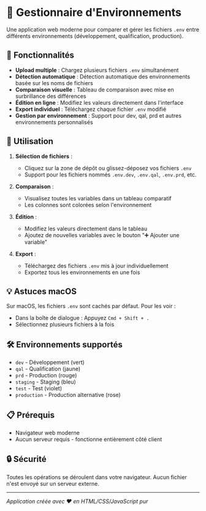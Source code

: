# 🔐 Gestionnaire d'Environnements

Une application web moderne pour comparer et gérer les fichiers `.env` entre différents environnements (développement, qualification, production).

## 🌟 Fonctionnalités

- **Upload multiple** : Chargez plusieurs fichiers `.env` simultanément
- **Détection automatique** : Détection automatique des environnements basée sur les noms de fichiers
- **Comparaison visuelle** : Tableau de comparaison avec mise en surbrillance des différences
- **Édition en ligne** : Modifiez les valeurs directement dans l'interface
- **Export individuel** : Téléchargez chaque fichier `.env` modifié
- **Gestion par environnement** : Support pour dev, qal, prd et autres environnements personnalisés

## 🚀 Utilisation

1. **Sélection de fichiers** :
   - Cliquez sur la zone de dépôt ou glissez-déposez vos fichiers `.env`
   - Support pour les fichiers nommés `.env.dev`, `.env.qal`, `.env.prd`, etc.

2. **Comparaison** :
   - Visualisez toutes les variables dans un tableau comparatif
   - Les colonnes sont colorées selon l'environnement

3. **Édition** :
   - Modifiez les valeurs directement dans le tableau
   - Ajoutez de nouvelles variables avec le bouton "➕ Ajouter une variable"

4. **Export** :
   - Téléchargez des fichiers `.env` mis à jour individuellement
   - Exportez tous les environnements en une fois

## 💡 Astuces macOS

Sur macOS, les fichiers `.env` sont cachés par défaut. Pour les voir :
- Dans la boîte de dialogue : Appuyez `Cmd + Shift + .`
- Sélectionnez plusieurs fichiers à la fois

## 🛠️ Environnements supportés

- `dev` - Développement (vert)
- `qal` - Qualification (jaune)
- `prd` - Production (rouge)
- `staging` - Staging (bleu)
- `test` - Test (violet)
- `production` - Production alternative (rose)

## 📋 Prérequis

- Navigateur web moderne
- Aucun serveur requis - fonctionne entièrement côté client

## 🔒 Sécurité

Toutes les opérations se déroulent dans votre navigateur. Aucun fichier n'est envoyé sur un serveur externe.

---

*Application créée avec ❤️ en HTML/CSS/JavaScript pur*
